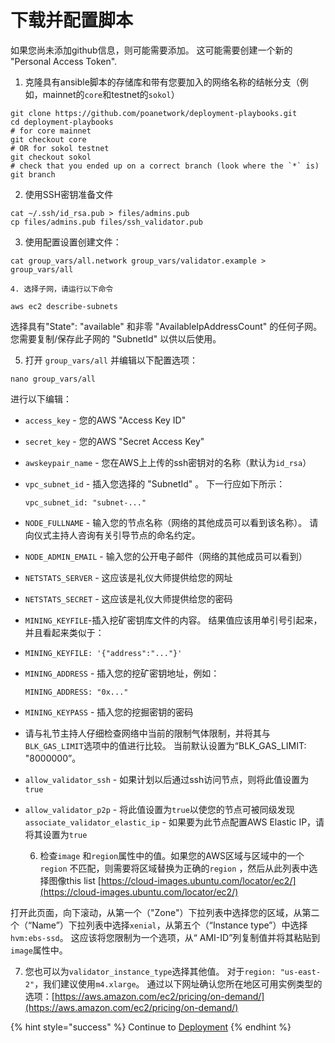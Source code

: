 # 下载并配置脚本

如果您尚未添加github信息，则可能需要添加。 这可能需要创建一个新的 "Personal Access Token".

1. 克隆具有ansible脚本的存储库和带有您要加入的网络名称的结帐分支（例如，mainnet的`core`和testnet的`sokol`）

```text
git clone https://github.com/poanetwork/deployment-playbooks.git
cd deployment-playbooks
# for core mainnet
git checkout core
# OR for sokol testnet
git checkout sokol
# check that you ended up on a correct branch (look where the `*` is)
git branch
```

  2. 使用SSH密钥准备文件

```text
cat ~/.ssh/id_rsa.pub > files/admins.pub
cp files/admins.pub files/ssh_validator.pub
```

   3. 使用配置设置创建文件：

```text
cat group_vars/all.network group_vars/validator.example > group_vars/all
```

    4. 选择子网，请运行以下命令

```text
aws ec2 describe-subnets
```

选择具有"State": "available" 和非零 "AvailableIpAddressCount" 的任何子网。 您需要复制/保存此子网的 "SubnetId" 以供以后使用。

   5. 打开 `group_vars/all` 并编辑以下配置选项：

```text
nano group_vars/all
```

进行以下编辑：

* `access_key` - 您的AWS "Access Key ID"
* `secret_key` - 您的AWS "Secret Access Key"
* `awskeypair_name` - 您在AWS上上传的ssh密钥对的名称（默认为`id_rsa`）
* `vpc_subnet_id` - 插入您选择的 "SubnetId" 。 下一行应如下所示：

  ```text
  vpc_subnet_id: "subnet-..."
  ```

* `NODE_FULLNAME` - 输入您的节点名称（网络的其他成员可以看到该名称）。 请向仪式主持人咨询有关引导节点的命名约定。
* `NODE_ADMIN_EMAIL` - 输入您的公开电子邮件（网络的其他成员可以看到）
* `NETSTATS_SERVER` - 这应该是礼仪大师提供给您的网址
* `NETSTATS_SECRET` - 这应该是礼仪大师提供给您的密码
* `MINING_KEYFILE`-插入挖矿密钥库文件的内容。 结果值应该用单引号引起来，并且看起来类似于：
* ```text
  MINING_KEYFILE: '{"address":"..."}'
  ```
* `MINING_ADDRESS` - 插入您的挖矿密钥地址，例如：

  ```text
  MINING_ADDRESS: "0x..."
  ```

* `MINING_KEYPASS` - 插入您的挖掘密钥的密码
* 请与礼节主持人仔细检查网络中当前的限制气体限制，并将其与`BLK_GAS_LIMIT`选项中的值进行比较。 当前默认设置为“BLK\_GAS\_LIMIT: "8000000”。
* `allow_validator_ssh` - 如果计划以后通过ssh访问节点，则将此值设置为`true`
* `allow_validator_p2p` - 将此值设置为`true`以使您的节点可被同级发现`associate_validator_elastic_ip` - 如果要为此节点配置AWS Elastic IP，请将其设置为`true`

   6. 检查`image` 和`region`属性中的值。如果您的AWS区域与区域中的一个`region` 不匹配，则需要将区域替换为正确的`region` ，然后从此列表中选择图像this list [https://cloud-images.ubuntu.com/locator/ec2/](https://cloud-images.ubuntu.com/locator/ec2/)

打开此页面，向下滚动，从第一个（"Zone"）下拉列表中选择您的区域，从第二个（“Name”）下拉列表中选择`xenial`，从第五个（“Instance type”）中选择`hvm:ebs-ssd`。 这应该将您限制为一个选项，从“ AMI-ID”列复制值并将其粘贴到`image`属性中。

  7. 您也可以为`validator_instance_type`选择其他值。 对于`region: "us-east-2"`，我们建议使用`m4.xlarge`。 通过以下网址确认您所在地区可用实例类型的选项：[https://aws.amazon.com/ec2/pricing/on-demand/](https://aws.amazon.com/ec2/pricing/on-demand/)

{% hint style="success" %}
Continue to [Deployment](deployment.md)
{% endhint %}



